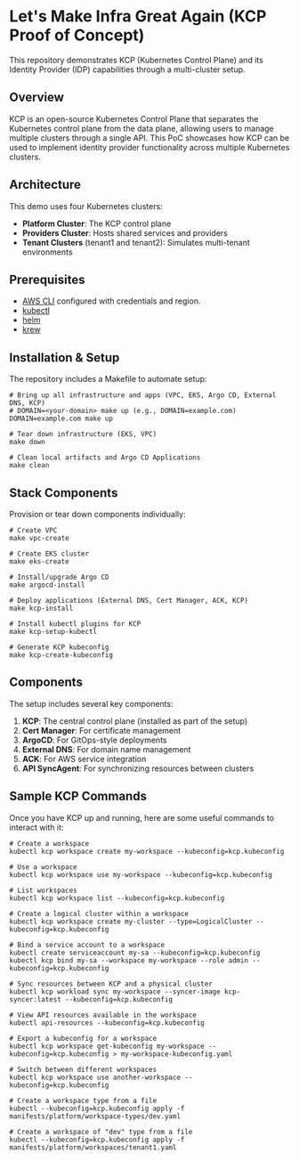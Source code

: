 # Let's Make Infra Great Again (KCP Proof of Concept)
This repository demonstrates KCP (Kubernetes Control Plane) and its Identity Provider (IDP) capabilities through a multi-cluster setup.
## Overview
KCP is an open-source Kubernetes Control Plane that separates the Kubernetes control plane from the data plane, allowing users to manage multiple clusters through a single API. This PoC showcases how KCP can be used to implement identity provider functionality across multiple Kubernetes clusters.
## Architecture
This demo uses four Kubernetes clusters:
- **Platform Cluster**: The KCP control plane
- **Providers Cluster**: Hosts shared services and providers
- **Tenant Clusters** (tenant1 and tenant2): Simulates multi-tenant environments

## Prerequisites
- [AWS CLI](https://docs.aws.amazon.com/cli) configured with credentials and region.
- [kubectl](https://kubernetes.io/docs/tasks/tools/)
- [helm](https://helm.sh/)
- [krew](https://krew.sigs.k8s.io/)

## Installation & Setup
The repository includes a Makefile to automate setup:

```shell
# Bring up all infrastructure and apps (VPC, EKS, Argo CD, External DNS, KCP)
# DOMAIN=<your-domain> make up (e.g., DOMAIN=example.com)
DOMAIN=example.com make up

# Tear down infrastructure (EKS, VPC)
make down

# Clean local artifacts and Argo CD Applications
make clean
```

## Stack Components
Provision or tear down components individually:

```shell
# Create VPC
make vpc-create

# Create EKS cluster
make eks-create

# Install/upgrade Argo CD
make argocd-install

# Deploy applications (External DNS, Cert Manager, ACK, KCP)
make kcp-install

# Install kubectl plugins for KCP
make kcp-setup-kubectl

# Generate KCP kubeconfig
make kcp-create-kubeconfig
```

## Components
The setup includes several key components:
1. **KCP**: The central control plane (installed as part of the setup)
2. **Cert Manager**: For certificate management
3. **ArgoCD**: For GitOps-style deployments
4. **External DNS**: For domain name management
5. **ACK**: For AWS service integration
6. **API SyncAgent**: For synchronizing resources between clusters

## Sample KCP Commands
Once you have KCP up and running, here are some useful commands to interact with it:

```shell
# Create a workspace
kubectl kcp workspace create my-workspace --kubeconfig=kcp.kubeconfig

# Use a workspace
kubectl kcp workspace use my-workspace --kubeconfig=kcp.kubeconfig

# List workspaces
kubectl kcp workspace list --kubeconfig=kcp.kubeconfig

# Create a logical cluster within a workspace
kubectl kcp workspace create my-cluster --type=LogicalCluster --kubeconfig=kcp.kubeconfig

# Bind a service account to a workspace
kubectl create serviceaccount my-sa --kubeconfig=kcp.kubeconfig
kubectl kcp bind my-sa --workspace my-workspace --role admin --kubeconfig=kcp.kubeconfig

# Sync resources between KCP and a physical cluster
kubectl kcp workload sync my-workspace --syncer-image kcp-syncer:latest --kubeconfig=kcp.kubeconfig

# View API resources available in the workspace
kubectl api-resources --kubeconfig=kcp.kubeconfig

# Export a kubeconfig for a workspace
kubectl kcp workspace get-kubeconfig my-workspace --kubeconfig=kcp.kubeconfig > my-workspace-kubeconfig.yaml

# Switch between different workspaces
kubectl kcp workspace use another-workspace --kubeconfig=kcp.kubeconfig

# Create a workspace type from a file
kubectl --kubeconfig=kcp.kubeconfig apply -f manifests/platform/workspace-types/dev.yaml

# Create a workspace of "dev" type from a file
kubectl --kubeconfig=kcp.kubeconfig apply -f manifests/platform/workspaces/tenant1.yaml
